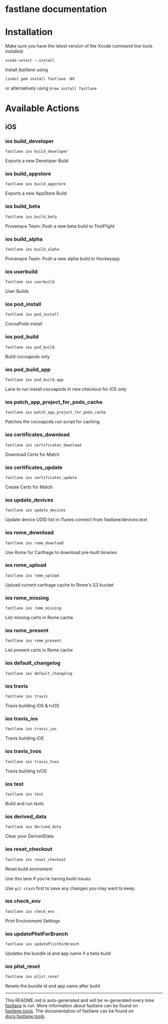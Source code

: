 fastlane documentation
================
# Installation

Make sure you have the latest version of the Xcode command line tools installed:

```
xcode-select --install
```

Install _fastlane_ using
```
[sudo] gem install fastlane -NV
```
or alternatively using `brew install fastlane`

# Available Actions
## iOS
### ios build_developer
```
fastlane ios build_developer
```
Exports a new Developer Build
### ios build_appstore
```
fastlane ios build_appstore
```
Exports a new AppStore Build
### ios build_beta
```
fastlane ios build_beta
```
Provenace Team: Push a new beta build to TestFlight
### ios build_alpha
```
fastlane ios build_alpha
```
Provenace Team: Push a new alpha build to Hockeyapp
### ios userbuild
```
fastlane ios userbuild
```
User Builds
### ios pod_install
```
fastlane ios pod_install
```
CocoaPods install
### ios pod_build
```
fastlane ios pod_build
```
Build cocoapods only
### ios pod_build_app
```
fastlane ios pod_build_app
```
Lane to run install cocoapods in new checkout for iOS only
### ios patch_app_project_for_pods_cache
```
fastlane ios patch_app_project_for_pods_cache
```
Patches the cocoapods run script for caching
### ios certificates_download
```
fastlane ios certificates_download
```
Download Certs for Match
### ios certificates_update
```
fastlane ios certificates_update
```
Create Certs for Match
### ios update_devices
```
fastlane ios update_devices
```
Update device UDID list in iTunes connect from fastlane/devices.text
### ios rome_download
```
fastlane ios rome_download
```
Use Rome for Carthage to download pre-built binaries
### ios rome_upload
```
fastlane ios rome_upload
```
Upload current carthage cache to Rome's S3 bucket
### ios rome_missing
```
fastlane ios rome_missing
```
List missing carts in Rome cache
### ios rome_present
```
fastlane ios rome_present
```
List present carts in Rome cache
### ios default_changelog
```
fastlane ios default_changelog
```

### ios travis
```
fastlane ios travis
```
Travis building iOS & tvOS
### ios travis_ios
```
fastlane ios travis_ios
```
Travis building iOS
### ios travis_tvos
```
fastlane ios travis_tvos
```
Travis building tvOS
### ios test
```
fastlane ios test
```
Build and run tests
### ios derived_data
```
fastlane ios derived_data
```
Clear your DerivedData
### ios reset_checkout
```
fastlane ios reset_checkout
```
Reset build enviroment

Use this lane if you're having build issues

Use `git stash` first to save any changes you may want to keep.
### ios check_env
```
fastlane ios check_env
```
Print Environment Settings
### ios updatePlistForBranch
```
fastlane ios updatePlistForBranch
```
Updates the bundle id and app name if a beta build
### ios plist_reset
```
fastlane ios plist_reset
```
Resets the bundle id and app name after build

----

This README.md is auto-generated and will be re-generated every time [fastlane](https://fastlane.tools) is run.
More information about fastlane can be found on [fastlane.tools](https://fastlane.tools).
The documentation of fastlane can be found on [docs.fastlane.tools](https://docs.fastlane.tools).
